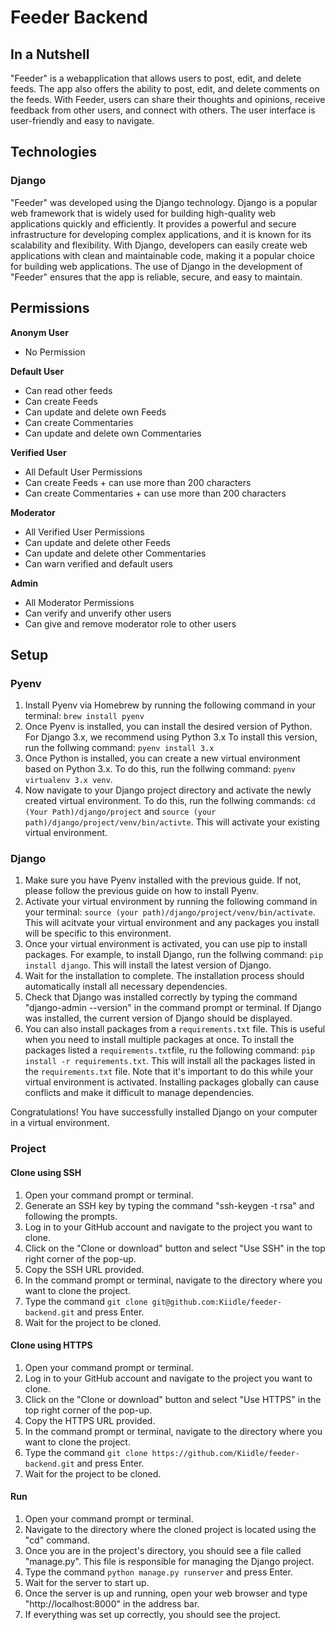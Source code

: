 # Feeder Backend

## In a Nutshell
"Feeder" is a webapplication that allows users to post, edit, and delete feeds. The app also offers the ability to post, edit, and delete comments on the feeds. With Feeder, users can share their thoughts and opinions, receive feedback from other users, and connect with others. The user interface is user-friendly and easy to navigate.

## Technologies
### Django
"Feeder" was developed using the Django technology. Django is a popular web framework that is widely used for building high-quality web applications quickly and efficiently. It provides a powerful and secure infrastructure for developing complex applications, and it is known for its scalability and flexibility. With Django, developers can easily create web applications with clean and maintainable code, making it a popular choice for building web applications. The use of Django in the development of "Feeder" ensures that the app is reliable, secure, and easy to maintain.


## Permissions
**Anonym User**
- No Permission

**Default User**
- Can read other feeds
- Can create Feeds
- Can update and delete own Feeds
- Can create Commentaries
- Can update and delete own Commentaries

**Verified User**
- All Default User Permissions
- Can create Feeds + can use more than 200 characters
- Can create Commentaries + can use more than 200 characters

**Moderator**
- All Verified User Permissions
- Can update and delete other Feeds
- Can update and delete other Commentaries
- Can warn verified and default users

**Admin**
- All Moderator Permissions
- Can verify and unverify other users
- Can give and remove moderator role to other users

## Setup


### Pyenv
1. Install Pyenv via Homebrew by running the following command in your terminal: ```brew install pyenv```
2. Once Pyenv is installed, you can install the desired version of Python. For Django 3.x, we recommend using Python 3.x To install this version, run the follwing command: ```pyenv install 3.x```
3. Once Python is installed, you can create a new virtual environment based on Python 3.x. To do this, run the follwing command: ```pyenv virtualenv 3.x venv```.
4. Now navigate to your Django project directory and activate the newly created virtual environment. To do this, run the follwing commands: ```cd (Your Path)/django/project``` and ```source (your path)/django/project/venv/bin/activte```. This will activate your existing virtual environment.


### Django
1. Make sure you have Pyenv installed with the previous guide. If not, please follow the previous guide on how to install Pyenv.
2. Activate your virtual environment by running the following command in your terminal: ```source (your path)/django/project/venv/bin/activate```. This will acitvate your virtual environment and any packages you install will be specific to this environment.
3. Once your virtual environment is activated, you can use pip to install packages. For example, to install Django, run the follwing command: ```pip install django```. This will install the latest version of Django.
4. Wait for the installation to complete. The installation process should automatically install all necessary dependencies.
5. Check that Django was installed correctly by typing the command "django-admin --version" in the command prompt or terminal. If Django was installed, the current version of Django should be displayed.
6. You can also install packages from a `requirements.txt` file. This is useful when you need to install multiple packages at once. To install the packages listed a `requirements.txt`file, ru the following command: ```pip install -r requirements.txt```. This will install all the packages listed in the `requirements.txt` file. Note that it's important to do this while your virtual environment is activated. Installing packages globally can cause conflicts and make it difficult to manage dependencies.

Congratulations! You have successfully installed Django on your computer in a virtual environment.

### Project
#### Clone using SSH
1. Open your command prompt or terminal.
2. Generate an SSH key by typing the command "ssh-keygen -t rsa" and following the prompts.
3. Log in to your GitHub account and navigate to the project you want to clone.
4. Click on the "Clone or download" button and select "Use SSH" in the top right corner of the pop-up.
5. Copy the SSH URL provided.
6. In the command prompt or terminal, navigate to the directory where you want to clone the project.
7. Type the command ```git clone git@github.com:Kiidle/feeder-backend.git``` and press Enter.
8. Wait for the project to be cloned.
#### Clone using HTTPS
1. Open your command prompt or terminal.
2. Log in to your GitHub account and navigate to the project you want to clone.
3. Click on the "Clone or download" button and select "Use HTTPS" in the top right corner of the pop-up.
4. Copy the HTTPS URL provided.
5. In the command prompt or terminal, navigate to the directory where you want to clone the project.
6. Type the command ```git clone https://github.com/Kiidle/feeder-backend.git``` and press Enter.
7. Wait for the project to be cloned.
#### Run
1. Open your command prompt or terminal.
2. Navigate to the directory where the cloned project is located using the "cd" command.
3. Once you are in the project's directory, you should see a file called "manage.py". This file is responsible for managing the Django project.
4. Type the command ```python manage.py runserver``` and press Enter.
5. Wait for the server to start up.
6. Once the server is up and running, open your web browser and type "http://localhost:8000" in the address bar.
7. If everything was set up correctly, you should see the project.
